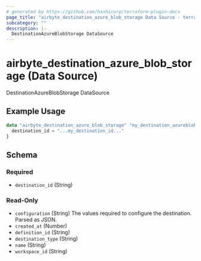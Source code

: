 ```yaml
---
# generated by https://github.com/hashicorp/terraform-plugin-docs
page_title: "airbyte_destination_azure_blob_storage Data Source - terraform-provider-airbyte"
subcategory: ""
description: |-
  DestinationAzureBlobStorage DataSource
---
```


# airbyte_destination_azure_blob_storage (Data Source)

DestinationAzureBlobStorage DataSource

## Example Usage

```terraform
data "airbyte_destination_azure_blob_storage" "my_destination_azureblobstorage" {
  destination_id = "...my_destination_id..."
}
```

<!-- schema generated by tfplugindocs -->
## Schema

### Required

- `destination_id` (String)

### Read-Only

- `configuration` (String) The values required to configure the destination. Parsed as JSON.
- `created_at` (Number)
- `definition_id` (String)
- `destination_type` (String)
- `name` (String)
- `workspace_id` (String)
